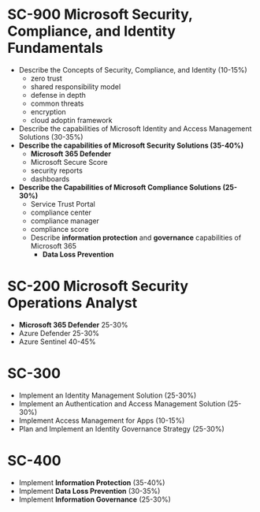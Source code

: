 # SC-900 Microsoft Security, Compliance, and Identity Fundamentals

- Describe the Concepts of Security, Compliance, and Identity (10-15%)
  - zero trust
  - shared responsibility model
  - defense in depth
  - common threats
  - encryption
  - cloud adoptin framework
- Describe the capabilities of Microsoft Identity and Access Management Solutions (30-35%)
- **Describe the capabilities of Microsoft Security Solutions (35-40%)**
  - **Microsoft 365 Defender**
  - Microsoft Secure Score
  - security reports
  - dashboards
- **Describe the Capabilities of Microsoft Compliance Solutions (25-30%)**
  - Service Trust Portal
  - compliance center
  - compliance manager
  - compliance score
  - Describe **information protection** and **governance** capabilities of Microsoft 365
    - **Data Loss Prevention**

# SC-200 Microsoft Security Operations Analyst

- **Microsoft 365 Defender** 25-30%
- Azure Defender 25-30%
- Azure Sentinel 40-45%

# SC-300

- Implement an Identity Management Solution (25-30%)
- Implement an Authentication and Access Management Solution (25-30%)
- Implement Access Management for Apps (10-15%)
- Plan and Implement an Identity Governance Strategy (25-30%)

# SC-400

- Implement **Information Protection** (35-40%)
- Implement **Data Loss Prevention** (30-35%)
- Implement **Information Governance** (25-30%)